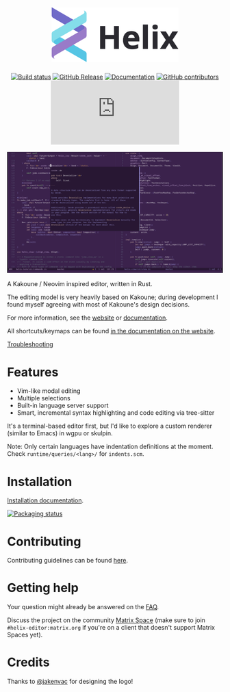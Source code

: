 <div align="center">

<h1>
<picture>
  <source media="(prefers-color-scheme: dark)" srcset="logo_dark.svg">
  <source media="(prefers-color-scheme: light)" srcset="logo_light.svg">
  <img alt="Helix" height="128" src="logo_light.svg">
</picture>
</h1>

[![Build status](https://github.com/helix-editor/helix/actions/workflows/build.yml/badge.svg)](https://github.com/helix-editor/helix/actions)
[![GitHub Release](https://img.shields.io/github/v/release/helix-editor/helix)](https://github.com/helix-editor/helix/releases/latest)
[![Documentation](https://shields.io/badge/-documentation-452859)](https://docs.helix-editor.com/)
[![GitHub contributors](https://img.shields.io/github/contributors/helix-editor/helix)](https://github.com/helix-editor/helix/graphs/contributors)
[![Matrix Space](https://img.shields.io/matrix/helix-community:matrix.org)](https://matrix.to/#/#helix-community:matrix.org)

</div>

![Screenshot](./screenshot.png)

A Kakoune / Neovim inspired editor, written in Rust.

The editing model is very heavily based on Kakoune; during development I found
myself agreeing with most of Kakoune's design decisions.

For more information, see the [website](https://helix-editor.com) or
[documentation](https://docs.helix-editor.com/).

All shortcuts/keymaps can be found [in the documentation on the website](https://docs.helix-editor.com/keymap.html).

[Troubleshooting](https://github.com/helix-editor/helix/wiki/Troubleshooting)

# Features

- Vim-like modal editing
- Multiple selections
- Built-in language server support
- Smart, incremental syntax highlighting and code editing via tree-sitter

It's a terminal-based editor first, but I'd like to explore a custom renderer
(similar to Emacs) in wgpu or skulpin.

Note: Only certain languages have indentation definitions at the moment. Check
`runtime/queries/<lang>/` for `indents.scm`.

# Installation

[Installation documentation](https://docs.helix-editor.com/install.html).

[![Packaging status](https://repology.org/badge/vertical-allrepos/helix.svg)](https://repology.org/project/helix/versions)

# Contributing

Contributing guidelines can be found [here](./docs/CONTRIBUTING.md).

# Getting help

Your question might already be answered on the [FAQ](https://github.com/helix-editor/helix/wiki/FAQ).

Discuss the project on the community [Matrix Space](https://matrix.to/#/#helix-community:matrix.org) (make sure to join `#helix-editor:matrix.org` if you're on a client that doesn't support Matrix Spaces yet).

# Credits

Thanks to [@jakenvac](https://github.com/jakenvac) for designing the logo!
